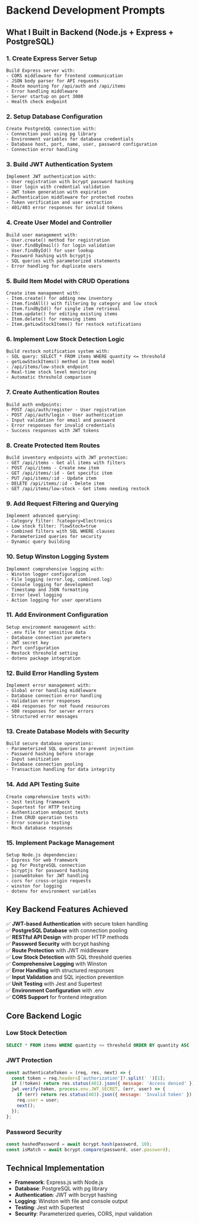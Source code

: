 # Backend Development Prompts

## What I Built in Backend (Node.js + Express + PostgreSQL)

### 1. **Create Express Server Setup**
```
Build Express server with:
- CORS middleware for frontend communication
- JSON body parser for API requests
- Route mounting for /api/auth and /api/items
- Error handling middleware
- Server startup on port 3000
- Health check endpoint
```

### 2. **Setup Database Configuration**
```
Create PostgreSQL connection with:
- Connection pool using pg library
- Environment variables for database credentials
- Database host, port, name, user, password configuration
- Connection error handling
```

### 3. **Build JWT Authentication System**
```
Implement JWT authentication with:
- User registration with bcrypt password hashing
- User login with credential validation
- JWT token generation with expiration
- Authentication middleware for protected routes
- Token verification and user extraction
- 401/403 error responses for invalid tokens
```

### 4. **Create User Model and Controller**
```
Build user management with:
- User.create() method for registration
- User.findByEmail() for login validation
- User.findById() for user lookup
- Password hashing with bcryptjs
- SQL queries with parameterized statements
- Error handling for duplicate users
```

### 5. **Build Item Model with CRUD Operations**
```
Create item management with:
- Item.create() for adding new inventory
- Item.findAll() with filtering by category and low stock
- Item.findById() for single item retrieval
- Item.update() for editing existing items
- Item.delete() for removing items
- Item.getLowStockItems() for restock notifications
```

### 6. **Implement Low Stock Detection Logic**
```
Build restock notification system with:
- SQL query: SELECT * FROM items WHERE quantity <= threshold
- getLowStockItems() method in Item model
- /api/items/low-stock endpoint
- Real-time stock level monitoring
- Automatic threshold comparison
```

### 7. **Create Authentication Routes**
```
Build auth endpoints:
- POST /api/auth/register - User registration
- POST /api/auth/login - User authentication
- Input validation for email and password
- Error responses for invalid credentials
- Success responses with JWT tokens
```

### 8. **Create Protected Item Routes**
```
Build inventory endpoints with JWT protection:
- GET /api/items - Get all items with filters
- POST /api/items - Create new item
- GET /api/items/:id - Get specific item
- PUT /api/items/:id - Update item
- DELETE /api/items/:id - Delete item
- GET /api/items/low-stock - Get items needing restock
```

### 9. **Add Request Filtering and Querying**
```
Implement advanced querying:
- Category filter: ?category=Electronics
- Low stock filter: ?lowStock=true
- Combined filters with SQL WHERE clauses
- Parameterized queries for security
- Dynamic query building
```

### 10. **Setup Winston Logging System**
```
Implement comprehensive logging with:
- Winston logger configuration
- File logging (error.log, combined.log)
- Console logging for development
- Timestamp and JSON formatting
- Error level logging
- Action logging for user operations
```

### 11. **Add Environment Configuration**
```
Setup environment management with:
- .env file for sensitive data
- Database connection parameters
- JWT secret key
- Port configuration
- Restock threshold setting
- dotenv package integration
```

### 12. **Build Error Handling System**
```
Implement error management with:
- Global error handling middleware
- Database connection error handling
- Validation error responses
- 404 responses for not found resources
- 500 responses for server errors
- Structured error messages
```

### 13. **Create Database Models with Security**
```
Build secure database operations:
- Parameterized SQL queries to prevent injection
- Password hashing before storage
- Input sanitization
- Database connection pooling
- Transaction handling for data integrity
```

### 14. **Add API Testing Suite**
```
Create comprehensive tests with:
- Jest testing framework
- Supertest for HTTP testing
- Authentication endpoint tests
- Item CRUD operation tests
- Error scenario testing
- Mock database responses
```

### 15. **Implement Package Management**
```
Setup Node.js dependencies:
- Express for web framework
- pg for PostgreSQL connection
- bcryptjs for password hashing
- jsonwebtoken for JWT handling
- cors for cross-origin requests
- winston for logging
- dotenv for environment variables
```

## Key Backend Features Achieved

✅ **JWT-based Authentication** with secure token handling  
✅ **PostgreSQL Database** with connection pooling  
✅ **RESTful API Design** with proper HTTP methods  
✅ **Password Security** with bcrypt hashing  
✅ **Route Protection** with JWT middleware  
✅ **Low Stock Detection** with SQL threshold queries  
✅ **Comprehensive Logging** with Winston  
✅ **Error Handling** with structured responses  
✅ **Input Validation** and SQL injection prevention  
✅ **Unit Testing** with Jest and Supertest  
✅ **Environment Configuration** with .env  
✅ **CORS Support** for frontend integration  

## Core Backend Logic

### **Low Stock Detection**
```sql
SELECT * FROM items WHERE quantity <= threshold ORDER BY quantity ASC
```

### **JWT Protection**
```javascript
const authenticateToken = (req, res, next) => {
  const token = req.headers['authorization']?.split(' ')[1];
  if (!token) return res.status(401).json({ message: 'Access denied' });
  jwt.verify(token, process.env.JWT_SECRET, (err, user) => {
    if (err) return res.status(403).json({ message: 'Invalid token' });
    req.user = user;
    next();
  });
};
```

### **Password Security**
```javascript
const hashedPassword = await bcrypt.hash(password, 10);
const isMatch = await bcrypt.compare(password, user.password);
```

## Technical Implementation

- **Framework**: Express.js with Node.js
- **Database**: PostgreSQL with pg library
- **Authentication**: JWT with bcrypt hashing
- **Logging**: Winston with file and console output
- **Testing**: Jest with Supertest
- **Security**: Parameterized queries, CORS, input validation